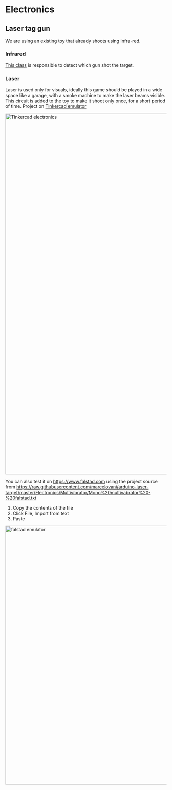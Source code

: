 # Electronics

## Laser tag gun
We are using an existing toy that already shoots using Infra-red.

### Infrared
[This class](https://github.com/marcelovani/arduino-laser-target/blob/master/Infra.cpp) is responsible to detect which gun shot the target.

### Laser
Laser is used only for visuals, ideally this game should be played in a wide space like a garage, with a smoke machine to make the laser beams visible.
This circuit is added to the toy to make it shoot only once, for a short period of time.
Project on [Tinkercad emulator](https://www.tinkercad.com/things/1IXjZiIoPQl-laser-tag-gun-astable-multivabrator)

<img width="1124" alt="Tinkercad electronics" src="https://user-images.githubusercontent.com/2162363/215312438-251dfe73-0eaf-4d4a-b7e8-b2f36ff1289d.png">

You can also test it on https://www.falstad.com using the project source from https://raw.githubusercontent.com/marcelovani/arduino-laser-target/master/Electronics/Multivibrator/Mono%20multivabrator%20-%20falstad.txt

1. Copy the contents of the file
1. Click File, Import from text
1. Paste

<img width="806" alt="falstad emulator" src="https://user-images.githubusercontent.com/2162363/215312910-34d7f11d-d837-46d7-aae6-2781512bb77a.png">

